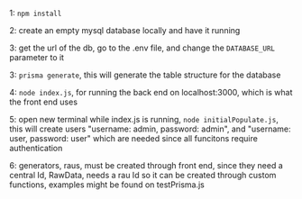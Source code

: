 1: `npm install`

2: create an empty mysql database locally and have it running

3: get the url of the db, go to the .env file, and change the `DATABASE_URL` parameter to it

3: `prisma generate`, this will generate the table structure for the database

4: `node index.js`, for running the back end on localhost:3000, which is what the front end uses

5: open new terminal while index.js is running, `node initialPopulate.js`, this will create users "username: admin, password: admin", and "username: user, password: user"
which are needed since all funcitons require authentication

6: generators, raus, must be created through front end, since they need a central Id, RawData, needs a rau Id so it can be created through custom functions, examples might be found on testPrisma.js
